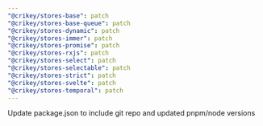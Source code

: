 ```yaml
---
"@crikey/stores-base": patch
"@crikey/stores-base-queue": patch
"@crikey/stores-dynamic": patch
"@crikey/stores-immer": patch
"@crikey/stores-promise": patch
"@crikey/stores-rxjs": patch
"@crikey/stores-select": patch
"@crikey/stores-selectable": patch
"@crikey/stores-strict": patch
"@crikey/stores-svelte": patch
"@crikey/stores-temporal": patch
---
```


Update package.json to include git repo and updated pnpm/node versions
